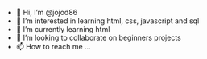 - 👋 Hi, I’m @jojod86
- 👀 I’m interested in learning html, css, javascript and sql
- 🌱 I’m currently learning html
- 💞️ I’m looking to collaborate on beginners projects
- 📫 How to reach me ...

<!---
jojod86/jojod86 is a ✨ special ✨ repository because its `README.md` (this file) appears on your GitHub profile.
You can click the Preview link to take a look at your changes.
--->
